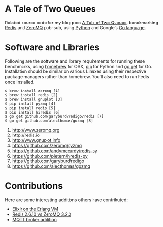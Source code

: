 A Tale of Two Queues
====================

Related source code for my blog post
[A Tale of Two Queues](http://blog.jupo.org/2013/02/23/a-tale-of-two-queues/),
benchmarking [Redis](http://redis.io) and [ZeroMQ](http://www.zeromq.org)
pub-sub, using [Python](http://python.org) and Google's
[Go language](http://golang.org).

Software and Libraries
======================

Following are the software and library requirements for running these
benchmarks, using [homebrew](http://mxcl.github.com/homebrew) for OSX,
[pip](http://www.pip-installer.org) for Python and [go get](
http://golang.org/cmd/go/#hdr-Download_and_install_packages_and_dependencies)
for Go. Installation should be similar on various Linuxes using their respective
package managers rather than homebrew. You'll also need to run Redis once
installed.

    $ brew install zeromq [1]
    $ brew install redis [2]
    $ brew install gnuplot [3]
    $ pip install pyzmq [4]
    $ pip install redis [5]
    $ pip install hiredis [6]
    $ go get github.com/garyburd/redigo/redis [7]
    $ go get github.com/alecthomas/gozmq [8]

1. <http://www.zeromq.org>
2. <http://redis.io>
3. <http://www.gnuplot.info>
4. <https://github.com/zeromq/pyzmq>
5. <https://github.com/andymccurdy/redis-py>
6. <https://github.com/pietern/hiredis-py>
7. <https://github.com/garyburd/redigo>
8. <https://github.com/alecthomas/gozmq>

Contributions
=============

Here are some interesting additions others have contributed:

  * [Elixir on the Erlang VM](https://github.com/stephenmcd/two-queues/pull/2)
  * [Redis 2.6.10 vs ZeroMQ 3.2.3](https://github.com/stephenmcd/two-queues/issues/1)
  * [MQTT broker addition](https://github.com/stephenmcd/two-queues/pull/5)



